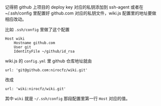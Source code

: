 <!-- TITLE: Deploy Wiki Js -->
<!-- SUBTITLE: A quick summary of Deploy Wiki Js -->

记得把 github 上项目的 deploy key 对应的私钥添加到 ssh-agent
或者在 ~/.ssh/config 里配置好 github.com 对应的私钥文件，wiki.js 配置里的地址要做相应改动。

比如 `.ssh/config` 里做了这个配置

```
Host wiki
    Hostname github.com
    User git
    IdentityFile ~/github/id_rsa
```

wiki.js 的 `config.yml` 里 github 仓库地址就由

```
url: 'git@github.com:nirocfz/wiki.git'
```

改成


```
url: 'wiki:nirocfz/wiki.git'
```

其中 `wiki` 就是 `~/.ssh/config` 那段配置里第一行 `Host` 对应的值。